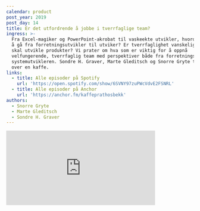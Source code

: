 ```yaml
---
calendar: product
post_year: 2019
post_day: 14
title: Er det utfordrende å jobbe i tverrfaglige team?
ingress: >-
  Fra Excel-magiker og PowerPoint-akrobat til vaskeekte utvikler, hvordan er det
  å gå fra forretningsutvikler til utviker? Er tverrfaglighet vanskelig når man
  skal utvikle produkter? Vi prater om hva som er viktig for å oppnå
  velfungerende, tverrfaglig team med perspektiver både fra forretnings- og
  systemutvikleren. Sondre H. Graver, Marte Gleditsch og Snorre Gryte tar praten
  over en kaffe.
links:
  - title: Alle episoder på Spotify
    url: 'https://open.spotify.com/show/6SVNY97zuPWcVdvE2FSNRL'
  - title: Alle episoder på Anchor
    url: 'https://anchor.fm/kaffeprathosbekk'
authors:
  - Snorre Gryte
  - Marte Gleditsch
  - Sondre H. Graver
---
```

<iframe src="https://anchor.fm/kaffeprathosbekk/embed/episodes/--e9124q" height="200px" width="400px" frameborder="0" scrolling="no"></iframe>
